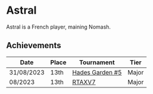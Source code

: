 # Astral

Astral is a French player, maining Nomash.

## Achievements

|Date|Place|Tournament|Tier|
|-|-|-|-|
| 31/08/2023 | 13th | [Hades Garden #5](../..//tournaments/hg/hg5.md) | Major |
| 08/2023 | 13th | [RTAXV7](../..//tournaments/rtaxv/rtaxv7.md) | Major |
